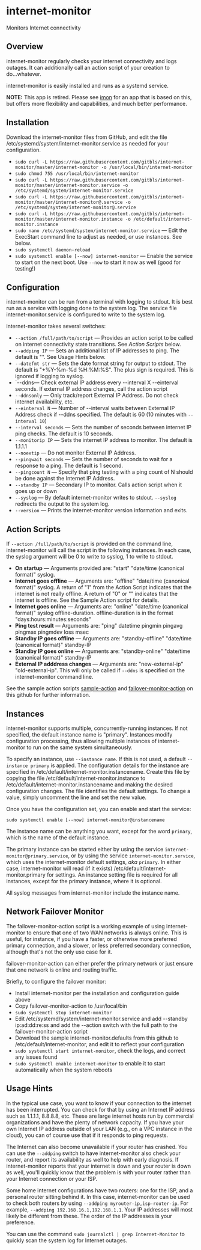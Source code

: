 # internet-monitor
Monitors Internet connectivity

## Overview

internet-monitor regularly checks your internet connectivity and logs outages. It can additionally call an action script of your creation to do...whatever.

internet-monitor is easily installed and runs as a systemd service. 

**NOTE:** This app is retired. Please see [imon](https://github.com/gitbls/imon) for an app that is based on this, but offers more flexibility and capabilities, and much better performance.

## Installation

Download the internet-monitor files from GitHub, and edit the file /etc/systemd/system/internet-monitor.service as needed for your configuration.

* `sudo curl -L https://raw.githubusercontent.com/gitbls/internet-monitor/master/internet-monitor -o /usr/local/bin/internet-monitor`
* `sudo chmod 755 /usr/local/bin/internet-monitor`
* `sudo curl -L https://raw.githubusercontent.com/gitbls/internet-monitor/master/internet-monitor.service -o /etc/systemd/system/internet-monitor.service`
* `sudo curl -L https://raw.githubusercontent.com/gitbls/internet-monitor/master/internet-monitor@.service -o /etc/systemd/system/internet-monitor@.service`
* `sudo curl -L https://raw.githubusercontent.com/gitbls/internet-monitor/master/internet-monitor.instance -o /etc/default/internet-monitor.instance`
* `sudo nano /etc/systemd/system/internet-monitor.service` &mdash; Edit the ExecStart command line to adjust as needed, *or* use instances. See below.
* `sudo systemctl daemon-reload`
* `sudo systemctl enable [--now] internet-monitor` &mdash; Enable the service to start on the next boot. Use `--now` to start it now as well (good for testing!)

## Configuration

internet-monitor can be run from a terminal with logging to stdout. It is best run as a service with logging done to the system log. The service file internet-monitor.service is configured to write to the system log.

internet-monitor takes several switches:

* `--action /full/path/to/script` &mdash; Provides an action script to be called on internet connectivity state transitions. See *Action Scripts* below.
* `--addping IP` &mdash; Sets an additional list of IP addresses to ping. The default is "". See Usage Hints below.
* `--datefmt str` &mdash; Sets the date format string for output to stdout. The default is "+%Y-%m-%d %H:%M:%S". The plus sign is required. This is ignored if logging to syslog.
* `--ddns&mdash; Check external IP address every --interval X --einterval seconds. If external IP address changes, call the action script 
* `--ddnsonly` &mdash; Only track/report External IP Address. Do not check internet availability, etc.
* `--einterval N` &mdash; Number of --interval waits between External IP Address check if --ddns specified. The default is 60 (10 minutes with `--interval 10`)
* `--interval seconds` &mdash; Sets the number of seconds between internet IP ping checks. The default is 10 seconds.
* `--monitorip IP` &mdash; Sets the internet IP address to monitor. The default is 1.1.1.1
* `--noextip`  &mdash; Do not monitor External IP Address.
* `--pingwait seconds` &mdash; Sets the number of seconds to wait for a response to a ping. The default is 1 second.
* `--pingcount N` &mdash; Specify that ping testing with a ping count of N should be done against the Internet IP Address.
* `--standby IP` &mdash; Secondary IP to monitor. Calls action script when it goes up or down
* `--syslog` &mdash; By default internet-monitor writes to stdout. `--syslog` redirects the output to the system log.
* `--version` &mdash; Prints the internet-monitor version information and exits.

## Action Scripts

If `--action /full/path/to/script` is provided on the command line, internet-monitor will call the script in the following instances. In each case, the syslog argument will be 0 to write to syslog, 1 to write to stdout.

* **On startup** &mdash; Arguments provided are: "start" "date/time (canonical format)" syslog. 
* **Internet goes offline** &mdash; Arguments are: "offline" "date/time (canonical format)" syslog. A return of "1" from the Action Script indicates that the internet is not really offline. A return of "0" or "" indicates that the internet is offline. See the Sample Action script for details.
* **Internet goes online** &mdash; Arguments are: "online" "date/time (canonical format)" syslog offline-duration. offline-duration is in the format "days:hours:minutes:seconds"
* **Ping test result**  &mdash;  Arguments are: "ping" datetime pingmin pingavg pingmax pingmdev loss msec
* **Standby IP goes offline** &mdash; Arguments are: "standby-offline" "date/time (canonical format)" standby-IP
* **Standby IP goes online** &mdash; Arguments are: "standby-online" "date/time (canonical format)" standby-IP
* **External IP adddress changes** &mdash; Arguments are: "new-external-ip" "old-external-ip". This will only be called if `--ddns` is specified on the internet-monitor command line.

See the sample action scripts [sample-action](https://github.com/gitbls/internet-monitor/blob/master/sample-action) and [failover-monitor-action](https://github.com/gitbls/internet-monitor/blob/master/failover-monitor-action) on this github for further information.

## Instances

internet-monitor supports multiple, concurrently-running instances. If not specified, the default instance name is "primary". Instances modify configuration processing, thus allowing multiple instances of internet-monitor to run on the same system simultaneously.

To specify an instance, use `--instance name`. If this is not used, a default `--instance primary` is applied. The configuration details for the instance are specified in /etc/default/internet-monitor.instancename. Create this file by copying the file /etc/default/internet-monitor.instance to /etc/default/internet-monitor.instancename and making the desired configuration changes. The file identifies the default settings. To change a value, simply uncomment the line and set the new value.

Once you have the configuration set, you can enable and start the service:

`sudo systemctl enable [--now] internet-monitor@instancename`

The instance name can be anything you want, except for the word `primary`, which is the name of the default instance.

The primary instance can be started either by using the service `internet-monitor@primary.service`, or by using the service `internet-monitor.service`, which uses the internet-monitor default settings, *aka* `primary`. In either case, internet-monitor will read (if it exists) /etc/default/internet-monitor.primary for settings. An instance setting file is required for all instances, except for the primary instance, where it is optional.

All syslog messages from internet-monitor include the instance name.

## Network Failover Monitor

The failover-monitor-action script is a working example of using internet-monitor to ensure that one of two WAN networks is always online. This is useful, for instance, if you have a faster, or otherwise more preferred primary connection, and a slower, or less preferred secondary connection, although that's not the only use case for it.

failover-monitor-action can either prefer the primary network or just ensure that one network is online and routing traffic.

Briefly, to configure the failover monitor:

* Install internet-monitor per the installation and configuration guide above
* Copy failover-monitor-action to /usr/local/bin
* `sudo systemctl stop internet-monitor`
* Edit /etc/systemd/system/internet-monitor.service and add --standby ip:ad:dd:re:ss and add the --action switch with the full path to the failover-monitor-action script
* Download the sample internet-monitor.defaults from this github to /etc/default/internet-monitor, and edit it to reflect your configuration
* `sudo systemctl start internet-monitor`, check the logs, and correct any issues found
* `sudo systemctl enable internet-monitor` to enable it to start automatically when the system reboots


## Usage Hints

In the typical use case, you want to know if your connection to the internet has been interrupted. You can check for that by using an Internet IP address such as 1.1.1.1, 8.8.8.8, etc. These are large internet hosts run by commercial organizations and have the plenty of network capacity. If you have your own Internet IP address outside of your LAN (e.g., on a VPC instance in the cloud), you can of course use that if it responds to ping requests.

The Internet can also become unavailable if your router has crashed. You can use the `--addping` switch to have internet-monitor also check your router, and report its availability as well to help with early diagnosis. If internet-monitor reports that your internet is down and your router is down as well, you'll quickly know that the problem is with your router rather than your Internet connection or your ISP.

Some home internet configurations have two routers: one for the ISP, and a personal router sitting behind it. In this case, internet-monitor can be used to check both routers by using `--addping myrouter-ip,isp-router-ip`. For example, `--addping 192.168.16.1,192.168.1.1`. Your IP addresses will most likely be different from these. The order of the IP addresses is your preference.

You can use the command `sudo journalctl | grep Internet-Monitor` to quickly scan the system log for Internet outages.
